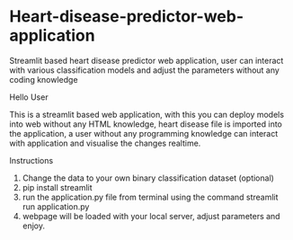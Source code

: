 # Heart-disease-predictor-web-application
Streamlit based heart disease predictor web application, user can interact with various classification models and  adjust the parameters without any coding knowledge

Hello User

This is a streamlit based web application, with this you can deploy models into web without any HTML knowledge, heart disease file is 
imported into the application, a user without any programming knowledge can interact with application and visualise the changes realtime.

Instructions
1. Change the data to your own binary classification dataset (optional)
2. pip install streamlit
3. run the application.py file from terminal using the command streamlit run application.py
4. webpage will be loaded with your local server, adjust parameters and enjoy.
